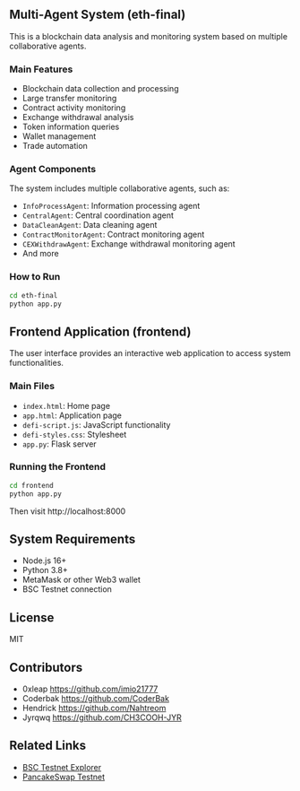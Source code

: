 ## Multi-Agent System (eth-final)

This is a blockchain data analysis and monitoring system based on multiple collaborative agents.

### Main Features

- Blockchain data collection and processing
- Large transfer monitoring
- Contract activity monitoring
- Exchange withdrawal analysis
- Token information queries
- Wallet management
- Trade automation

### Agent Components

The system includes multiple collaborative agents, such as:

- `InfoProcessAgent`: Information processing agent
- `CentralAgent`: Central coordination agent
- `DataCleanAgent`: Data cleaning agent
- `ContractMonitorAgent`: Contract monitoring agent
- `CEXWithdrawAgent`: Exchange withdrawal monitoring agent
- And more

### How to Run

```bash
cd eth-final
python app.py
```

## Frontend Application (frontend)

The user interface provides an interactive web application to access system functionalities.

### Main Files

- `index.html`: Home page
- `app.html`: Application page
- `defi-script.js`: JavaScript functionality
- `defi-styles.css`: Stylesheet
- `app.py`: Flask server

### Running the Frontend

```bash
cd frontend
python app.py
```

Then visit http://localhost:8000

## System Requirements

- Node.js 16+
- Python 3.8+
- MetaMask or other Web3 wallet
- BSC Testnet connection

## License

MIT

## Contributors

- 0xleap https://github.com/imio21777
- Coderbak https://github.com/CoderBak
- Hendrick https://github.com/Nahtreom
- Jyrqwq https://github.com/CH3COOH-JYR

## Related Links

- [BSC Testnet Explorer](https://testnet.bscscan.com)
- [PancakeSwap Testnet](https://pancake.kiemtienonline360.com)
